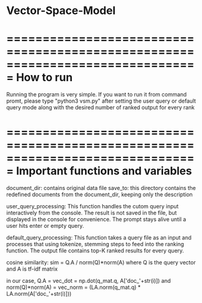 # Vector-Space-Model


===============================================================================
                        How to run
===============================================================================

Running the program is very simple. If you want to run it from command promt, 
please type "python3 vsm.py" after setting the user query or default query mode
along with the desired number of ranked output for every rank



===============================================================================
                        Important functions and variables
===============================================================================
document_dir: contains original data file
save_to: this directory contains the redefined documents from the document_dir, 
keeping only the description

user_query_processing: This function handles the cutom query input 
interactively from the console. The result is not saved in the file, but 
displayed in the console for convenience. The prompt stays alive until a user
hits enter or empty query.


default_query_processing: This function takes a query file as an input and
processes that using tokenize, stemming steps to feed into the ranking function.
The output file contains top-K ranked results for every query.

cosine similarity: 
sim = Q.A / norm(Q)*norm(A) where Q is the query vector and A is tf-idf matrix

in our case, Q.A = vec_dot = np.dot(q_mat.q, A['doc_'+str(i)])
and norm(Q)*norm(A) = vec_norm = (LA.norm(q_mat.q) * LA.norm(A['doc_'+str(i)]))
